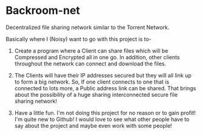 # Backroom-net
Decentralized file sharing network similar to the Torrent Network.

Basically where I (Noisy) want to go with this project is to-

1. Create a program where a Client can share files which will be Compressed and Encrypted all in one go.
   In addition, other clients throughout the network can connect and download the files.

2. The Clients will have their IP addresses secured but they will all link up to form a big network. 
   So, If one client connects to one that is connected to lots more, a Public address link can be shared.
   That brings about the possibility of a huge sharing interconnected secure file sharing network!

3. Have a little fun. I'm not doing this project for no reason or to gain profit! I'm quite new to Github!
   I would love to see what other people have to say about the project and maybe even work with some people!
